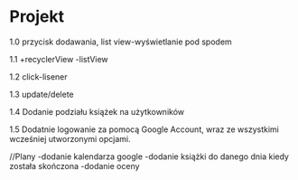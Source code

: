 # Projekt

1.0 przycisk dodawania, list view-wyświetlanie pod spodem

1.1   +recyclerView
      -listView

1.2 click-lisener

1.3 update/delete

1.4 Dodanie podziału książek na użytkowników

1.5 Dodatnie logowanie za pomocą Google Account, wraz ze wszystkimi wcześniej utworzonymi opcjami.



//Plany
-dodanie kalendarza google
-dodanie książki do danego dnia kiedy została skończona
-dodanie oceny
